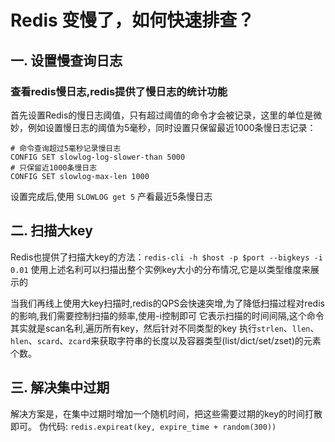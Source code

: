 # Redis 变慢了，如何快速排查？
## 一. 设置慢查询日志
### 查看redis慢日志,redis提供了慢日志的统计功能
首先设置Redis的慢日志阈值，只有超过阈值的命令才会被记录，这里的单位是微妙，例如设置慢日志的阈值为5毫秒，同时设置只保留最近1000条慢日志记录：
````
# 命令查询超过5毫秒记录慢日志
CONFIG SET slowlog-log-slower-than 5000
# 只保留近1000条慢日志
CONFIG SET slowlog-max-len 1000
````
设置完成后,使用 `SLOWLOG get 5` 产看最近5条慢日志
## 二. 扫描大key
Redis也提供了扫描大key的方法：`redis-cli -h $host -p $port --bigkeys -i 0.01`
使用上述名利可以扫描出整个实例key大小的分布情况,它是以类型维度来展示的

当我们再线上使用大key扫描时,redis的QPS会快速突增,为了降低扫描过程对redis的影响,我们需要控制扫描的频率,使用-i控制即可
它表示扫描的时间间隔,这个命令其实就是scan名利,遍历所有key，然后针对不同类型的key
执行`strlen`、`llen`、`hlen`、`scard`、`zcard`来获取字符串的长度以及容器类型(list/dict/set/zset)的元素个数。
## 三. 解决集中过期
解决方案是，在集中过期时增加一个随机时间，把这些需要过期的key的时间打散即可。
伪代码: `redis.expireat(key, expire_time + random(300))`
